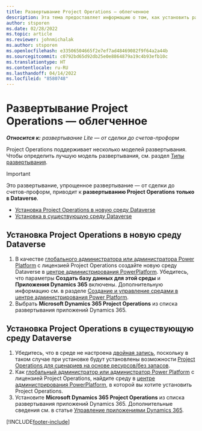 ```yaml
---
title: Развертывание Project Operations — облегченное
description: Эта тема предоставляет информацию о том, как установить развертывание Project Operations Lite — от сделки до счетов-проформ.
author: stsporen
ms.date: 02/28/2022
ms.topic: article
ms.reviewer: johnmichalak
ms.author: stsporen
ms.openlocfilehash: e33506504665f2e7ef7ad48469082f9f64a2a44b
ms.sourcegitcommit: c0792bd65d92db25e0e8864879a19c4b93efb10c
ms.translationtype: HT
ms.contentlocale: ru-RU
ms.lasthandoff: 04/14/2022
ms.locfileid: "8580748"
---
```

# <a name="deploy-project-operations---lite"></a>Развертывание Project Operations — облегченное

_**Относится к:** развертывание Lite — от сделки до счетов-проформ_



Project Operations поддерживает несколько моделей развертывания. Чтобы определить лучшую модель развертывания, см. раздел [Типы развертывания](determine-deployment-type.md).


> [!IMPORTANT]
> Это развертывание, упрощенное развертывание — от сделки до счетов-проформ, приводит к **развертыванию Project Operations только в Dataverse**.

- [Установка Project Operations в новую среду Dataverse](#new)
- [Установка в существующую среду Dataverse](#existing)



## <a name="install-project-operations-to-a-new-dataverse-environment"></a><a name="new"></a>Установка Project Operations в новую среду Dataverse

1. В качестве [глобального администратора или администратора Power Platform](/power-platform/admin/global-service-administrators-can-administer-without-license) с лицензией Project Operations создайте новую среду Dataverse в [центре администрирования PowerPlatform](https://admin.powerplatform.com). Убедитесь, что параметры **Создать базу данных для этой среды** и **Приложения Dynamics 365** включены. Дополнительную информацию см. в разделе [Создание и управление средами в центре администрирования Power Platform](/power-platform/admin/create-environment#create-an-environment-in-the-power-platform-admin-center).
2. Выбрать **Microsoft Dynamics 365 Project Operations** из списка развертывания приложений Dynamics 365.


## <a name="install-project-operations-to-an-existing-dataverse-environment"></a><a name="existing"></a>Установка Project Operations в существующую среду Dataverse
1. Убедитесь, что в среде не настроена [двойная запись](/dynamics365/fin-ops-core/dev-itpro/data-entities/dual-write/dual-write-overview), поскольку в таком случае при установке будут установлены возможности [Project Operations для сценариев на основе ресурсов/без запасов](project-operations-integrated-deployment-overview.md).
2. Как [глобальный администратор или администратор Power Platform](/power-platform/admin/global-service-administrators-can-administer-without-license) с лицензией Project Operations, найдите среду в [центре администрирования PowerPlatform](https://admin.powerplatform.com), в которой вы хотите установить Project Operations.
3. Установите **Microsoft Dynamics 365 Project Operations** из списка развертывания приложений Dynamics 365. Дополнительные сведения см. в статье [Управление приложениями Dynamics 365](/power-platform/admin/manage-apps).




[!INCLUDE[footer-include](../includes/footer-banner.md)]
